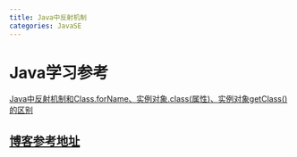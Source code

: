 ```yaml
---
title: Java中反射机制
categories: JavaSE
---
```

# Java学习参考

[Java中反射机制和Class.forName、实例对象.class(属性)、实例对象getClass()的区别](http://blog.sina.com.cn/s/blog_7ffb8dd5010127ix.html)

## [博客参考地址](http://blog.sina.com.cn/s/articlelist_2147192277_0_2.html)